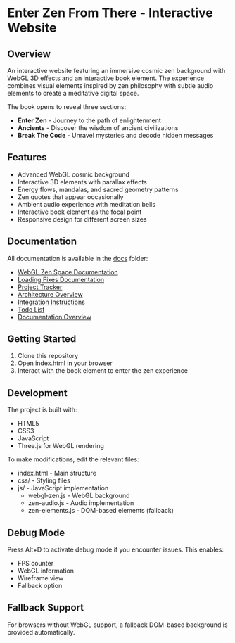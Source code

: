 # Enter Zen From There - Interactive Website

## Overview
An interactive website featuring an immersive cosmic zen background with WebGL 3D effects and an interactive book element. The experience combines visual elements inspired by zen philosophy with subtle audio elements to create a meditative digital space.

The book opens to reveal three sections:
- **Enter Zen** - Journey to the path of enlightenment
- **Ancients** - Discover the wisdom of ancient civilizations
- **Break The Code** - Unravel mysteries and decode hidden messages

## Features
- Advanced WebGL cosmic background
- Interactive 3D elements with parallax effects
- Energy flows, mandalas, and sacred geometry patterns
- Zen quotes that appear occasionally
- Ambient audio experience with meditation bells
- Interactive book element as the focal point
- Responsive design for different screen sizes

## Documentation
All documentation is available in the [docs](/docs) folder:
- [WebGL Zen Space Documentation](/docs/WEBGL_ZEN_SPACE.md)
- [Loading Fixes Documentation](/docs/LOADING_FIXES.md)
- [Project Tracker](/docs/ZEN_SPACE_PROJECT_TRACKER.md)
- [Architecture Overview](/docs/ARCHITECTURE.md)
- [Integration Instructions](/docs/INTEGRATION_INSTRUCTIONS.md)
- [Todo List](/docs/todo.md)
- [Documentation Overview](/docs/README.md)

## Getting Started
1. Clone this repository
2. Open index.html in your browser
3. Interact with the book element to enter the zen experience

## Development
The project is built with:
- HTML5
- CSS3
- JavaScript
- Three.js for WebGL rendering

To make modifications, edit the relevant files:
- index.html - Main structure
- css/ - Styling files
- js/ - JavaScript implementation
  - webgl-zen.js - WebGL background
  - zen-audio.js - Audio implementation
  - zen-elements.js - DOM-based elements (fallback)

## Debug Mode
Press Alt+D to activate debug mode if you encounter issues. This enables:
- FPS counter
- WebGL information
- Wireframe view
- Fallback option

## Fallback Support
For browsers without WebGL support, a fallback DOM-based background is provided automatically.